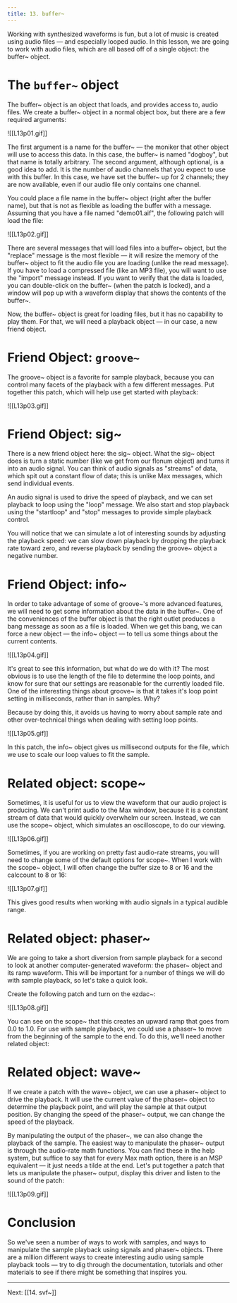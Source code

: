 ```yaml
---
title: 13. buffer~
---
```

Working with synthesized waveforms is fun, but a lot of music is created using audio files — and especially looped audio. In this lesson, we are going to work with audio files, which are all based off of a single object: the buffer~ object.

# The `buffer~` object

The buffer~ object is an object that loads, and provides access to, audio files. We create a buffer~ object in a normal object box, but there are a few required arguments:

![[L13p01.gif]]

The first argument is a name for the buffer~ — the moniker that other object will use to access this data. In this case, the buffer~ is named "dogboy", but that name is totally arbitrary. The second argument, although optional, is a good idea to add. It is the number of audio channels that you expect to use with this buffer. In this case, we have set the buffer~ up for 2 channels; they are now available, even if our audio file only contains one channel.

You could place a file name in the buffer~ object (right after the buffer name), but that is not as flexible as loading the buffer with a message. Assuming that you have a file named "demo01.aif", the following patch will load the file:

![[L13p02.gif]]

There are several messages that will load files into a buffer~ object, but the "replace" message is the most flexible — it will resize the memory of the buffer~ object to fit the audio file you are loading (unlike the read message). If you have to load a compressed file (like an MP3 file), you will want to use the "import" message instead. If you want to verify that the data is loaded, you can double-click on the buffer~ (when the patch is locked), and a window will pop up with a waveform display that shows the contents of the buffer~.

Now, the buffer~ object is great for loading files, but it has no capability to play them. For that, we will need a playback object — in our case, a new friend object.

# Friend Object: `groove~`

The groove~ object is a favorite for sample playback, because you can control many facets of the playback with a few different messages. Put together this patch, which will help use get started with playback:

![[L13p03.gif]]

# Friend Object: sig~

There is a new friend object here: the sig~ object. What the sig~ object does is turn a static number (like we get from our flonum object) and turns it into an audio signal. You can think of audio signals as "streams" of data, which spit out a constant flow of data; this is unlike Max messages, which send individual events.

An audio signal is used to drive the speed of playback, and we can set playback to loop using the "loop" message. We also start and stop playback using the "startloop" and "stop" messages to provide simple playback control.

You will notice that we can simulate a lot of interesting sounds by adjusting the playback speed: we can slow down playback by dropping the playback rate toward zero, and reverse playback by sending the groove~ object a negative number.

# Friend Object: info~

In order to take advantage of some of groove~'s more advanced features, we will need to get some information about the data in the buffer~. One of the conveniences of the buffer object is that the right outlet produces a bang message as soon as a file is loaded. When we get this bang, we can force a new object — the info~ object — to tell us some things about the current contents.

![[L13p04.gif]]

It's great to see this information, but what do we do with it? The most obvious is to use the length of the file to determine the loop points, and know for sure that our settings are reasonable for the currently loaded file. One of the interesting things about groove~ is that it takes it's loop point setting in milliseconds, rather than in samples. Why?

Because by doing this, it avoids us having to worry about sample rate and other over-technical things when dealing with setting loop points.

![[L13p05.gif]]

In this patch, the info~ object gives us millisecond outputs for the file, which we use to scale our loop values to fit the sample.

# Related object: scope~

Sometimes, it is useful for us to view the waveform that our audio project is producing. We can't print audio to the Max window, because it is a constant stream of data that would quickly overwhelm our screen. Instead, we can use the scope~ object, which simulates an oscilloscope, to do our viewing.

![[L13p06.gif]]

Sometimes, if you are working on pretty fast audio-rate streams, you will need to change some of the default options for scope~. When I work with the scope~ object, I will often change the buffer size to 8 or 16 and the calccount to 8 or 16:

![[L13p07.gif]]

This gives good results when working with audio signals in a typical audible range.

# Related object: phaser~

We are going to take a short diversion from sample playback for a second to look at another computer-generated waveform: the phaser~ object and its ramp waveform. This will be important for a number of things we will do with sample playback, so let's take a quick look.

Create the following patch and turn on the ezdac~:

![[L13p08.gif]]

You can see on the scope~ that this creates an upward ramp that goes from 0.0 to 1.0. For use with sample playback, we could use a phaser~ to move from the beginning of the sample to the end. To do this, we'll need another related object:

# Related object: wave~

If we create a patch with the wave~ object, we can use a phaser~ object to drive the playback. It will use the current value of the phaser~ object to determine the playback point, and will play the sample at that output position. By changing the speed of the phaser~ output, we can change the speed of the playback.

By manipulating the output of the phaser~, we can also change the playback of the sample. The easiest way to manipulate the phaser~ output is through the audio-rate math functions. You can find these in the help system, but suffice to say that for every Max math option, there is an MSP equivalent — it just needs a tilde at the end. Let's put together a patch that lets us manipulate the phaser~ output, display this driver and listen to the sound of the patch:

![[L13p09.gif]]

# Conclusion

So we've seen a number of ways to work with samples, and ways to manipulate the sample playback using signals and phaser~ objects. There are a million different ways to create interesting audio using sample playback tools — try to dig through the documentation, tutorials and other materials to see if there might be something that inspires you.


---
Next: [[14. svf~]]